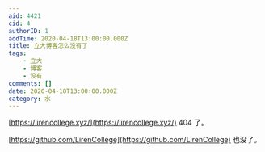 ```yaml
---
aid: 4421
cid: 4
authorID: 1
addTime: 2020-04-18T13:00:00.000Z
title: 立大博客怎么没有了
tags:
    - 立大
    - 博客
    - 没有
comments: []
date: 2020-04-18T13:00:00.000Z
category: 水
---
```


[https://lirencollege.xyz/](https://lirencollege.xyz/) 404 了。

[https://github.com/LirenCollege](https://github.com/LirenCollege) 也没了。
